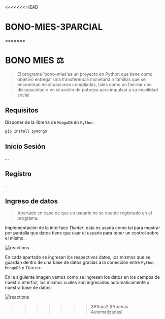 <<<<<<< HEAD
# BONO-MIES-3PARCIAL
=======
# BONO MIES ⚖
>El programa 'bono-mies'es un proyecto en Python que tiene como objetivo entregar una transferencia monetaria a familias que se encuentran en situaciones compliadas, tales como un familiar con discapacidad o en situación de pobreza para impulsar a su movilidad social. 

## Requisitos
Disponer de la librería de `MongoDB` en `Python`.
```sh
pip install pymongo
```

## Inicio Sesión
...
## Registro
...
## Ingreso de datos
>Apartado en caso de que un usuario no se cuente registrado en el programa.

Implementación de la interface *Tkinter*, esta es usada como tal para mostrar por pantalla que datos tiene que usar el usuario para tener un control sobre el mismo.

![reactions](https://i.imgur.com/ukA5obR.png)

En cada apartado se ingresan los respectivos datos, los mismos que se guardan dentro de una base de datos gracias a la conección entre `Python`, `MongoDB` y `Tkinter`.

En la siguiente imagen vemos como se ingresan los datos en los campos de nuestra interfaz, los mismos cuales son ingresados automaticamente a nuestra base de datos:

![reactions](https://i.imgur.com/WAjaE10.png)
>>>>>>> 391bba2 (Pruebas Automatizadas)
